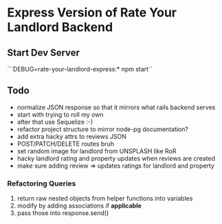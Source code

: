 # Express Version of Rate Your Landlord Backend

## Start Dev Server

```DEBUG=rate-your-landlord-express:* npm start``

## Todo

- normalize JSON response so that it mirrors what rails backend serves
- start with trying to roll my own
- after that use Sequelize :-)
- refactor project structure to mirror node-pg documentation?
- add extra hacky attrs to reviews JSON
- POST/PATCH/DELETE routes bruh
- set random image for landlord from UNSPLASH like RoR
- hacky landlord rating and property updates when reviews are created
- make sure adding review => updates ratings for landlord and property

### Refactoring Queries

1. return raw nested objects from helper functions into variables
2. modify by adding associations if **applicable**
3. pass those into response.send()